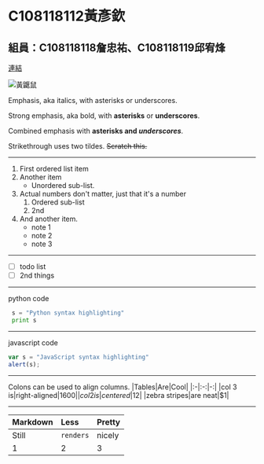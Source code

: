 # C108118112黃彥欽

## 組員：C108118118詹忠祐、C108118119邱宥烽

[連結](https://www.nkust.edu.tw/)

![黃鼴鼠](https://mario.wiki.gallery/images/2/20/MontymoleNSMBU.png)

Emphasis, aka italics, with asterisks or underscores.

Strong emphasis, aka bold, with **asterisks** or **underscores**.

Combined emphasis with **asterisks and *underscores***.

Strikethrough uses two tildes. ~~Scratch this.~~

___

1. First ordered list item
2. Another item
   * Unordered sub-list.
3. Actual numbers don't matter, just that it's a number
   1. Ordered sub-list
   2. 2nd
4. And another item.
   * note 1
   * note 2
   * note 3  
___
- [ ] todo list
- [ ] 2nd things
___
python code
```python
 s = "Python syntax highlighting"
 print s
```
___
javascript code
```js
var s = "JavaScript syntax highlighting"
alert(s);
```
___
Colons can be used to align columns.
|Tables|Are|Cool|
|:-|:-:|-:|
|col 3 is|right-aligned|$1600|
|col 2 is|centered|$12|
|zebra stripes|are neat|$1|
___
|Markdown|Less|Pretty|
|:-|:-|:-|
|Still|`renders`|nicely|
|1|2|3|
